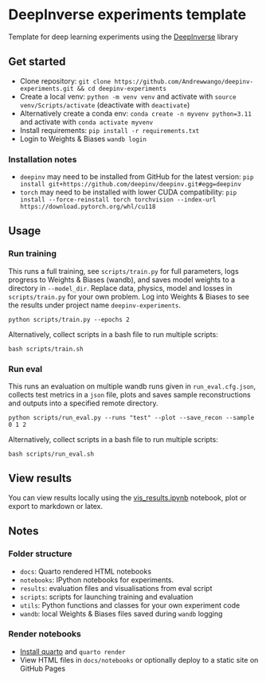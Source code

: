 # DeepInverse experiments template
Template for deep learning experiments using the [DeepInverse](https://deepinv.github.io/) library

## Get started

- Clone repository: `git clone https://github.com/Andrewwango/deepinv-experiments.git && cd deepinv-experiments`
- Create a local venv: `python -m venv venv` and activate with `source venv/Scripts/activate` (deactivate with `deactivate`)
- Alternatively create a conda env: `conda create -n myvenv python=3.11` and activate with `conda activate myvenv`
- Install requirements: `pip install -r requirements.txt`
- Login to Weights & Biases `wandb login`

### Installation notes
- `deepinv` may need to be installed from GitHub for the latest version: `pip install git+https://github.com/deepinv/deepinv.git#egg=deepinv`
- `torch` may need to be installed with lower CUDA compatibility: `pip install --force-reinstall torch torchvision --index-url https://download.pytorch.org/whl/cu118`

## Usage

### Run training

This runs a full training, see `scripts/train.py` for full parameters, logs progress to Weights & Biases (wandb), and saves model weights to a directory in `--model_dir`. Replace data, physics, model and losses in `scripts/train.py` for your own problem. Log into Weights & Biases to see the results under project name `deepinv-experiments`.

`python scripts/train.py --epochs 2`

Alternatively, collect scripts in a bash file to run multiple scripts:

`bash scripts/train.sh`

### Run eval

This runs an evaluation on multiple wandb runs given in `run_eval.cfg.json`, collects test metrics in a `json` file, plots and saves sample reconstructions and outputs into a specified remote directory.

`python scripts/run_eval.py --runs "test" --plot --save_recon --sample 0 1 2`

Alternatively, collect scripts in a bash file to run multiple scripts:

`bash scripts/run_eval.sh`

## View results

You can view results locally using the [vis_results.ipynb](notebooks/vis_results.ipynb) notebook, plot or export to markdown or latex.

## Notes

### Folder structure

- `docs`: Quarto rendered HTML notebooks
- `notebooks`: IPython notebooks for experiments.
- `results`: evaluation files and visualisations from eval script
- `scripts`: scripts for launching training and evaluation
- `utils`: Python functions and classes for your own experiment code
- `wandb`: local Weights & Biases files saved during `wandb` logging

### Render notebooks

- [Install quarto](https://quarto.org/docs/get-started/) and `quarto render`
- View HTML files in `docs/notebooks` or optionally deploy to a static site on GitHub Pages
